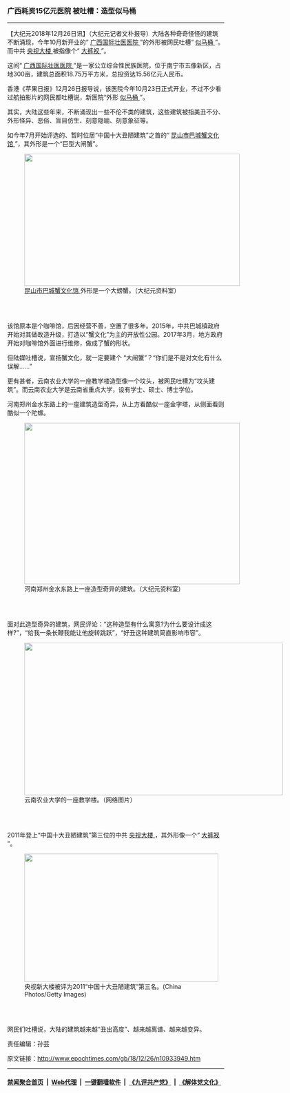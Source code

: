 ### 广西耗资15亿元医院 被吐槽：造型似马桶
------------------------

<p>
 【大纪元2018年12月26日讯】（大纪元记者文朴报导）大陆各种奇奇怪怪的建筑不断涌现，今年10月新开业的“
 <a href="http://www.epochtimes.com/gb/tag/%E5%B9%BF%E8%A5%BF%E5%9B%BD%E9%99%85%E5%A3%AE%E5%8C%BB%E5%8C%BB%E9%99%A2.html">
  广西国际壮医医院
 </a>
 ”的外形被网民吐槽“
 <a href="http://www.epochtimes.com/gb/tag/%E4%BC%BC%E9%A9%AC%E6%A1%B6.html">
  似马桶
 </a>
 ”。而中共
 <a href="http://www.epochtimes.com/gb/tag/%E5%A4%AE%E8%A7%86%E5%A4%A7%E6%A5%BC.html">
  央视大楼
 </a>
 被指像个“
 <a href="http://www.epochtimes.com/gb/tag/%E5%A4%A7%E8%A3%A4%E8%A1%A9.html">
  大裤衩
 </a>
 ”。
</p>
<p>
 这间“
 <a href="http://www.epochtimes.com/gb/tag/%E5%B9%BF%E8%A5%BF%E5%9B%BD%E9%99%85%E5%A3%AE%E5%8C%BB%E5%8C%BB%E9%99%A2.html">
  广西国际壮医医院
 </a>
 ”是一家公立综合性民族医院，位于南宁市五像新区，占地300亩，建筑总面积18.75万平方米，总投资达15.56亿元人民币。
</p>
<p>
 香港《苹果日报》12月26日报导说，该医院今年10月23日正式开业，不过不少看过航拍影片的网民都吐槽说，新医院“外形
 <a href="http://www.epochtimes.com/gb/tag/%E4%BC%BC%E9%A9%AC%E6%A1%B6.html">
  似马桶
 </a>
 ”。
</p>
<p>
 其实，大陆这些年来，不断涌现出一些不伦不类的建筑，这些建筑被指美丑不分、外形怪异、恶俗、盲目仿生、刻意隐喻、刻意象征等。
</p>
<p>
 如今年7月开始评选的、暂时位居“中国十大丑陋建筑”之首的“
 <a href="http://www.epochtimes.com/gb/tag/%E6%98%86%E5%B1%B1%E5%B8%82%E5%B7%B4%E5%9F%8E%E8%9F%B9%E6%96%87%E5%8C%96%E9%A6%86.html">
  昆山市巴城蟹文化馆
 </a>
 ”，其外形是一个“巨型大闸蟹”。
</p>
<figure class="wp-caption aligncenter" id="attachment_10934454" style="width: 500px">
 <a href="http://i.epochtimes.com/assets/uploads/2018/12/VCG111131699002.jpg">
  <img alt="" class="wp-image-10934454" height="307" src="http://i.epochtimes.com/assets/uploads/2018/12/VCG111131699002-600x368.jpg" width="500"/>
 </a>
 <br/><figcaption class="wp-caption-text">
  <a href="http://www.epochtimes.com/gb/tag/%E6%98%86%E5%B1%B1%E5%B8%82%E5%B7%B4%E5%9F%8E%E8%9F%B9%E6%96%87%E5%8C%96%E9%A6%86.html">
   昆山市巴城蟹文化馆
  </a>
  外形是一个大螃蟹。（大纪元资料室）
 </figcaption><br/>
</figure><br/>
<p>
 该馆原本是个咖啡馆，后因经营不善，空置了很多年。2015年，中共巴城镇政府开始对其做改造升级，打造以“蟹文化”为主的开放性公园。2017年3月，地方政府开始对咖啡馆外面进行维修，做成了蟹的形状。
</p>
<p>
 但陆媒吐槽说，宣扬蟹文化，就一定要建个 “大闸蟹”？“你们是不是对文化有什么误解……”
</p>
<p>
 更有甚者，云南农业大学的一座教学楼造型像一个坟头，被网民吐槽为“坟头建筑”。而云南农业大学是云南省重点大学，设有学士、硕士、博士学位。
</p>
<p>
 河南郑州金水东路上的一座建筑造型奇异，从上方看酷似一座金字塔，从侧面看则酷似一个陀螺。
</p>
<figure class="wp-caption aligncenter" id="attachment_10934431" style="width: 500px">
 <a href="http://i.epochtimes.com/assets/uploads/2018/12/VCG111140660381.jpg">
  <img alt="" class="wp-image-10934431" height="375" src="http://i.epochtimes.com/assets/uploads/2018/12/VCG111140660381-600x450.jpg" width="500"/>
 </a>
 <br/><figcaption class="wp-caption-text">
  河南郑州金水东路上一座造型奇异的建筑。（大纪元资料室）
 </figcaption><br/>
</figure><br/>
<p>
 面对此造型奇异的建筑，网民评论：“这种造型有什么寓意?为什么要设计成这样?”，“给我一条长鞭我能让他旋转跳跃”，“好丑这种建筑简直影响市容”。
</p>
<figure class="wp-caption aligncenter" id="attachment_10933977" style="width: 600px">
 <a href="http://i.epochtimes.com/assets/uploads/2018/12/e0e7ffb00b5df18cfffda62cd099dc66.jpeg">
  <img alt="" class="wp-image-10933977 size-large" height="354" src="http://i.epochtimes.com/assets/uploads/2018/12/e0e7ffb00b5df18cfffda62cd099dc66-600x354.jpeg" width="600"/>
 </a>
 <br/><figcaption class="wp-caption-text">
  云南农业大学的一座教学楼。（网络图片）
 </figcaption><br/>
</figure><br/>
<p>
 2011年登上“中国十大丑陋建筑”第三位的中共
 <a href="http://www.epochtimes.com/gb/tag/%E5%A4%AE%E8%A7%86%E5%A4%A7%E6%A5%BC.html">
  央视大楼
 </a>
 ，其外形像一个“
 <a href="http://www.epochtimes.com/gb/tag/%E5%A4%A7%E8%A3%A4%E8%A1%A9.html">
  大裤衩
 </a>
 ”。
</p>
<figure class="wp-caption aligncenter" id="attachment_10933978" style="width: 450px">
 <a href="http://i.epochtimes.com/assets/uploads/2018/12/db3f58dddf47bd1070c595918030e991.jpg">
  <img alt="" class="size-full wp-image-10933978" height="298" src="http://i.epochtimes.com/assets/uploads/2018/12/db3f58dddf47bd1070c595918030e991.jpg" width="450"/>
 </a>
 <br/><figcaption class="wp-caption-text">
  央视新大楼被评为2011“中国十大丑陋建筑”第三名。(China Photos/Getty Images)
 </figcaption><br/>
</figure><br/>
<p>
 网民们吐槽说，大陆的建筑越来越“丑出高度”、越来越离谱、越来越变异。
</p>
<p>
 责任编辑：孙芸
</p>

原文链接：http://www.epochtimes.com/gb/18/12/26/n10933949.htm


------------------------
#### [禁闻聚合首页](https://github.com/gfw-breaker/banned-news/blob/master/README.md) &nbsp;|&nbsp; [Web代理](https://github.com/gfw-breaker/open-proxy/blob/master/README.md) &nbsp;|&nbsp; [一键翻墙软件](https://github.com/gfw-breaker/nogfw/blob/master/README.md) &nbsp;|&nbsp; [《九评共产党》](https://github.com/gfw-breaker/9ping.md/blob/master/README.md#九评之一评共产党是什么) &nbsp;|&nbsp; [《解体党文化》](https://github.com/gfw-breaker/jtdwh.md/blob/master/README.md#绪论)